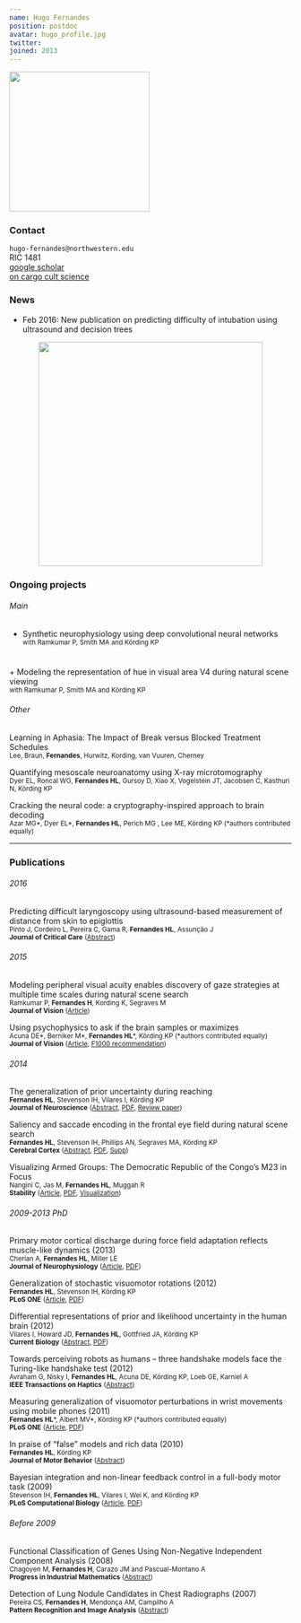```yaml
---
name: Hugo Fernandes
position: postdoc
avatar: hugo_profile.jpg
twitter:
joined: 2013
---
```


<img width="250" src="{{site.baseurl}}/images/people/hugo.jpg">

### Contact

<i class="fa fa-envelope-o"></i>  `hugo-fernandes@northwestern.edu`<br>
<i class="fa fa-building"></i> RIC 1481 <br>
[<i class="fa fa-bar-chart"></i> google scholar](https://scholar.google.com/citations?user=JG7xb2AAAAAJ) <br>
[<i class="fa fa-futbol-o"></i> on cargo cult science](http://www.californiachaparral.com/images/CargoCult.pdf) <br>

### News
+ Feb 2016: New publication on predicting difficulty of intubation using ultrasound and decision trees <br>

<figure><center>
  <img width="400" src="http://www.jccjournal.org/cms/attachment/2047122840/2057911097/gr3_lrg.jpg"/>
</center></figure>

### Ongoing projects

###### Main
+ Synthetic neurophysiology using deep convolutional neural networks<br>
<sup>with Ramkumar P, Smith MA and Körding KP</sup>
<br>
+ Modeling the representation of hue in visual area V4 during natural scene viewing <br>
<sup>with Ramkumar P, Smith MA and Körding KP</sup>

###### Other
Learning in Aphasia: The Impact of Break versus Blocked Treatment Schedules<br>
<sup>Lee, Braun, **Fernandes**, Hurwitz, Kording, van Vuuren, Cherney</sup>

Quantifying mesoscale neuroanatomy using X-ray microtomography <br>
<sup>Dyer EL, Roncal WG, **Fernandes HL**, Gursoy D, Xiao X, Vogelstein JT, Jacobsen C, Kasthuri N, Körding KP</sup>

Cracking the neural code: a cryptography-inspired approach to brain decoding <br>
<sup>Azar MG\*, Dyer EL\*, **Fernandes HL**, Perich MG , Lee ME, Körding KP (\*authors contributed equally)</sup>

<hr>

### Publications

###### 2016
Predicting difficult laryngoscopy using ultrasound-based measurement of distance from skin to epiglottis <br>
<sup>Pinto J, Cordeiro L, Pereira C, Gama R, **Fernandes HL**, Assunção J <br>
**Journal of Critical Care** ([Abstract](http://www.jccjournal.org/article/S0883-9441(16)00057-5/abstract))</sup>


###### 2015
Modeling peripheral visual acuity enables discovery of gaze strategies at multiple time scales during natural scene search <br>
<sup>Ramkumar P, **Fernandes H**, Kording K, Segraves M <br>
**Journal of Vision** ([Article](http://www.journalofvision.org/content/15/3/19.abstract))</sup>


Using psychophysics to ask if the brain samples or maximizes <br>
<sup>Acuna DE\*, Berniker M\*, **Fernandes HL**\*, Körding KP (\*authors contributed equally) <br>
 **Journal of Vision** ([Article](http://www.journalofvision.org/content/15/3/7.abstract), [F1000 recommendation](http://f1000.com/prime/725389756?key=KfDGGy3MWelYpcg)) </sup>


###### 2014
The generalization of prior uncertainty during reaching <br>
<sup>**Fernandes HL**, Stevenson IH, Vilares I, Körding KP <br>
**Journal of Neuroscience** ([Abstract](http://www.jneurosci.org/content/34/34/11470.short), [PDF](http://klab.smpp.northwestern.edu/wiki/images/e/ee/The_generalization_of_prior_uncertainty_during_learning.pdf), [Review paper](http://www.jneurosci.org/content/35/2/439.short)) </sup>


Saliency and saccade encoding in the frontal eye field during natural scene search <br>
<sup>**Fernandes HL**, Stevenson IH, Phillips AN, Segraves MA, Körding KP <br>
**Cerebral Cortex** ([Abstract](http://cercor.oxfordjournals.org/content/early/2013/07/16/cercor.bht179.short?rss=1), [PDF](http://cercor.oxfordjournals.org/content/24/12/3232.full.pdf), [Supp](http://klab.smpp.northwestern.edu/wiki/images/7/76/Bht179supp_Fernandes_CC.pdf)) </sup>


Visualizing Armed Groups: The Democratic Republic of the Congo’s M23 in Focus <br>
<sup>Nangini C, Jas M, **Fernandes HL**, Muggah R <br>
**Stability** ([Article](http://www.stabilityjournal.org/article/view/207), [PDF](http://www.stabilityjournal.org/article/download/sta.dd/178), [Visualization](http://www.stabilityjournal.org/hosted/m23-rebel-support-in-drc/)) </sup>


###### 2009-2013 PhD
Primary motor cortical discharge during force field adaptation reflects muscle-like dynamics (2013) <br>
<sup>Cherian A, **Fernandes HL**, Miller LE <br>
**Journal of Neurophysiology** ([Article](http://jn.physiology.org/content/110/3/768), [PDF](http://jn.physiology.org/content/jn/110/3/768.full.pdf)) </sup>


Generalization of stochastic visuomotor rotations (2012) <br>
<sup>**Fernandes HL**, Stevenson IH, Körding KP <br>
**PLoS ONE** ([Article](http://journals.plos.org/plosone/article?id=10.1371/journal.pone.0043016), [PDF](http://www.plosone.org/article/fetchObject.action?uri=info:doi/10.1371/journal.pone.0043016&representation=PDF)) </sup>


Differential representations of prior and likelihood uncertainty in the human brain (2012) <br>
<sup>Vilares I, Howard JD, **Fernandes HL**, Gottfried JA, Körding KP <br>
**Current Biology** ([Abstract](http://www.cell.com/current-biology/abstract/S0960-9822(12)00801-9), [PDF](http://ac.els-cdn.com/S0960982212008019/1-s2.0-S0960982212008019-main.pdf?_tid=f7636e20-d0f9-11e5-8a50-00000aab0f6c&acdnat=1455220952_61d8cb51d451e942c94641e7ffc9665d)) </sup>


Towards perceiving robots as humans – three handshake models face the Turing-like handshake test (2012) <br>
<sup>Avraham G, Nisky I, **Fernandes HL**, Acuna DE, Körding KP, Loeb GE, Karniel A <br>
**IEEE Transactions on Haptics** ([Abstract](http://ieeexplore.ieee.org/xpl/articleDetails.jsp?reload=true&arnumber=6185551)) </sup>


Measuring generalization of visuomotor perturbations in wrist movements using mobile phones (2011) <br>
<sup>**Fernandes HL**\*, Albert MV\*, Körding KP (\*authors contributed equally) <br>
**PLoS ONE** ([Article](http://www.plosone.org/article/info%3Adoi%2F10.1371%2Fjournal.pone.0020290),  [PDF](http://www.plosone.org/article/fetchObjectAttachment.action?uri=info%3Adoi%2F10.1371%2Fjournal.pone.0020290&representation=PDF)) </sup>


In praise of “false” models and rich data (2010) <br>
<sup>**Fernandes HL**, Körding KP <br>
**Journal of Motor Behavior** ([Abstract](http://www.informaworld.com/smpp/content~content=a929880009~db=all~jumptype=rss)) </sup>


Bayesian integration and non-linear feedback control in a full-body motor task (2009) <br>
<sup>Stevenson IH, **Fernandes HL**, Vilares I, Wei K, and Körding KP <br>
**PLoS Computational Biology** ([Article](http://www.ploscompbiol.org/article/info:doi/10.1371/journal.pcbi.1000629), [PDF](http://www.ploscompbiol.org/article/fetchObjectAttachment.action?uri=info%3Adoi%2F10.1371%2Fjournal.pcbi.1000629&representation=PDF)) </sup>

###### Before 2009


Functional Classification of Genes Using Non-Negative Independent Component Analysis (2008) <br>
<sup>Chagoyen M, **Fernandes H**, Carazo JM and Pascual-Montano A <br>
**Progress in Industrial Mathematics** ([Abstract](http://www.springerlink.com/content/q18780j7h1870612/)) </sup>


Detection of Lung Nodule Candidates in Chest Radiographs (2007) <br>
<sup>Pereira CS, **Fernandes H**, Mendonça AM, Campilho A <br>
**Pattern Recognition and Image Analysis** ([Abstract](http://www.springerlink.com/content/y42r75p31740m471)) </sup>
